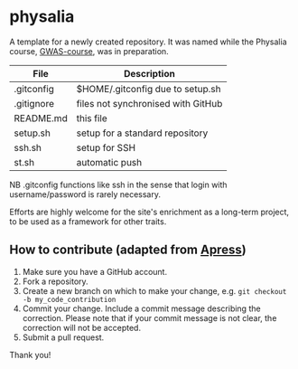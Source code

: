 # physalia

A template for a newly created repository. It was named while the Physalia course, [GWAS-course](https://github.com/jinghuazhao/GWAS-course), was in preparation.

 **File** | **Description**
 -----|------------------------------------
 .gitconfig | $HOME/.gitconfig due to setup.sh
 .gitignore | files not synchronised with GitHub
 README.md | this file
 setup.sh | setup for a standard repository
 ssh.sh | setup for SSH
 st.sh | automatic push

NB .gitconfig functions like ssh in the sense that login with username/password is rarely necessary.

Efforts are highly welcome for the site's enrichment as a long-term project, to be used as a framework for other traits.

## How to contribute (adapted from [Apress](https://github.com/apress))

1. Make sure you have a GitHub account.
2. Fork a repository.
3. Create a new branch on which to make your change, e.g. `git checkout -b my_code_contribution`
4. Commit your change. Include a commit message describing the correction. Please note that if your commit message is not clear, the correction will not be accepted.
5. Submit a pull request.

Thank you!

